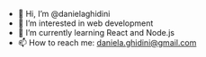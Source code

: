 - 👋 Hi, I’m @danielaghidini
- 👀 I’m interested in web development
- 🌱 I’m currently learning React and Node.js
- 📫 How to reach me: daniela.ghidini@gmail.com

<!---
danielaghidini/danielaghidini is a ✨ special ✨ repository because its `README.md` (this file) appears on your GitHub profile.
You can click the Preview link to take a look at your changes.
--->
